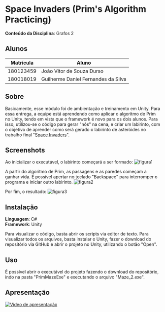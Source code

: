 # Space Invaders (Prim's Algorithm Practicing)

**Conteúdo da Disciplina**: Grafos 2<br>

## Alunos

| Matrícula | Aluno                               |
| --------- | ----------------------------------- |
| 180123459 | João Vitor de Souza Durso           |
| 180018019 | Guilherme Daniel Fernandes da Silva |

## Sobre

Basicamente, esse módulo foi de ambientação e treinamento em Unity. Para essa entrega, a equipe está aprendendo como aplicar o algoritmo de Prim no Unity, tendo em vista que o framework é novo para os dois alunos. Para isso, utilizou-se o código para gerar "nós" na cena, e criar um labirinto, com o objetivo de aprender como será gerado o labirinto de asteróides no trabalho final "[Space Invaders](https://github.com/projeto-de-algoritmos/Final_SpaceInvaders)".

## Screenshots

Ao inicializar o executável, o labirinto começará a ser formado:
![figura1](https://user-images.githubusercontent.com/69814362/178394563-ad7fd91c-46ab-4f1f-a499-0a40a18c5b98.png)

A partir do algoritmo de Prim, as passagens e as paredes começam a ganhar vida. É possível apertar no teclado "Backspace" para interromper o programa e iniciar outro labirinto.
![figura2](https://user-images.githubusercontent.com/69814362/178394556-b03694d8-21a6-440b-bede-865ec61ad0e8.png)

Por fim, o resultado:
![figura3](https://user-images.githubusercontent.com/69814362/178394561-893b2586-dde4-4ee9-9d8e-2b7629d8ce12.png)

## Instalação

**Linguagem**: C#<br>
**Framework**: Unity<br>

Para visualizar o código, basta abrir os scripts via editor de texto.
Para visualizar todos os arquivos, basta instalar o Unity, fazer o download do repositório via GitHub e abrir o projeto no Unity, utilizando o botão "Open".

## Uso

É possível abrir o executável do projeto fazendo o download do repositório, indo na pasta "PrimMazeExe" e executando o arquivo "Maze_2.exe". 

## Apresentação
[![Vídeo de apresentação](https://img.youtube.com/vi/lkTcPnd0qKI/0.jpg)](https://youtu.be/qDbLjiFTw6Y)
